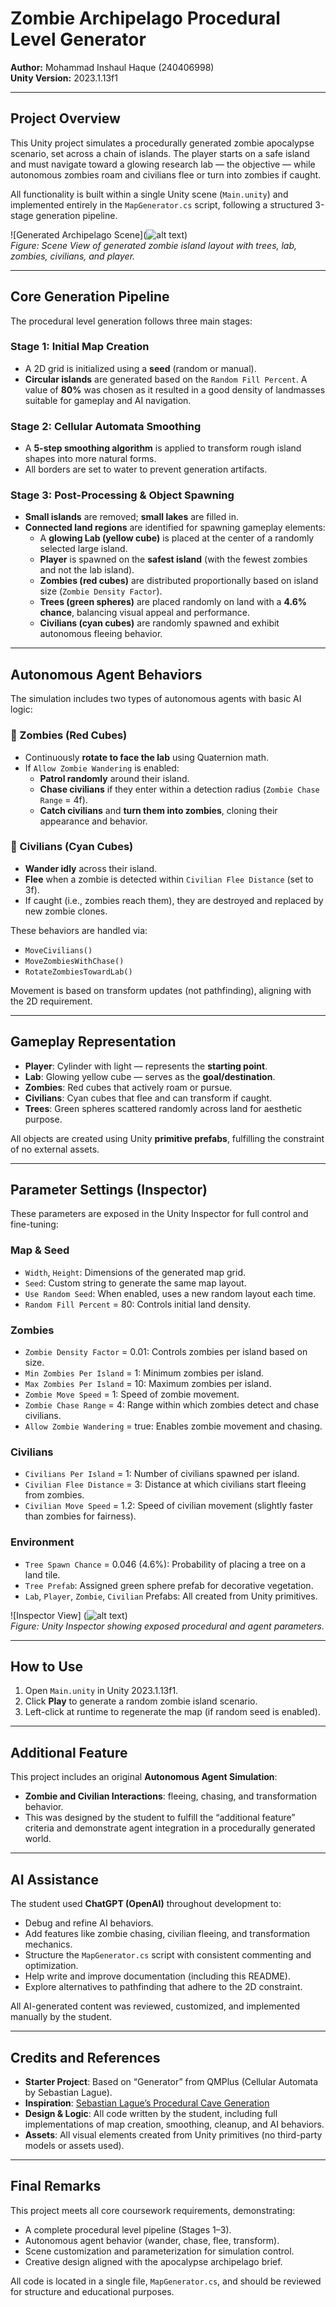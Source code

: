 # Zombie Archipelago Procedural Level Generator  
**Author:** Mohammad Inshaul Haque (240406998)  
**Unity Version:** 2023.1.13f1

---

## Project Overview

This Unity project simulates a procedurally generated zombie apocalypse scenario, set across a chain of islands. The player starts on a safe island and must navigate toward a glowing research lab — the objective — while autonomous zombies roam and civilians flee or turn into zombies if caught.

All functionality is built within a single Unity scene (`Main.unity`) and implemented entirely in the `MapGenerator.cs` script, following a structured 3-stage generation pipeline.

![Generated Archipelago Scene](![alt text](image-1.png))  
*Figure: Scene View of generated zombie island layout with trees, lab, zombies, civilians, and player.*

---

## Core Generation Pipeline

The procedural level generation follows three main stages:

### Stage 1: Initial Map Creation
- A 2D grid is initialized using a **seed** (random or manual).
- **Circular islands** are generated based on the `Random Fill Percent`. A value of **80%** was chosen as it resulted in a good density of landmasses suitable for gameplay and AI navigation.

### Stage 2: Cellular Automata Smoothing
- A **5-step smoothing algorithm** is applied to transform rough island shapes into more natural forms.
- All borders are set to water to prevent generation artifacts.

### Stage 3: Post-Processing & Object Spawning
- **Small islands** are removed; **small lakes** are filled in.
- **Connected land regions** are identified for spawning gameplay elements:
  - A **glowing Lab (yellow cube)** is placed at the center of a randomly selected large island.
  - **Player** is spawned on the **safest island** (with the fewest zombies and not the lab island).
  - **Zombies (red cubes)** are distributed proportionally based on island size (`Zombie Density Factor`).
  - **Trees (green spheres)** are placed randomly on land with a **4.6% chance**, balancing visual appeal and performance.
  - **Civilians (cyan cubes)** are randomly spawned and exhibit autonomous fleeing behavior.

---

## Autonomous Agent Behaviors

The simulation includes two types of autonomous agents with basic AI logic:

### 🧟 Zombies (Red Cubes)
- Continuously **rotate to face the lab** using Quaternion math.
- If `Allow Zombie Wandering` is enabled:
  - **Patrol randomly** around their island.
  - **Chase civilians** if they enter within a detection radius (`Zombie Chase Range` = 4f).
  - **Catch civilians** and **turn them into zombies**, cloning their appearance and behavior.

### 👤 Civilians (Cyan Cubes)
- **Wander idly** across their island.
- **Flee** when a zombie is detected within `Civilian Flee Distance` (set to 3f).
- If caught (i.e., zombies reach them), they are destroyed and replaced by new zombie clones.

These behaviors are handled via:
- `MoveCivilians()`
- `MoveZombiesWithChase()`
- `RotateZombiesTowardLab()`

Movement is based on transform updates (not pathfinding), aligning with the 2D requirement.

---

## Gameplay Representation

- **Player**: Cylinder with light — represents the **starting point**.
- **Lab**: Glowing yellow cube — serves as the **goal/destination**.
- **Zombies**: Red cubes that actively roam or pursue.
- **Civilians**: Cyan cubes that flee and can transform if caught.
- **Trees**: Green spheres scattered randomly across land for aesthetic purpose.

All objects are created using Unity **primitive prefabs**, fulfilling the constraint of no external assets.

---

## Parameter Settings (Inspector)

These parameters are exposed in the Unity Inspector for full control and fine-tuning:

### Map & Seed
- `Width`, `Height`: Dimensions of the generated map grid.
- `Seed`: Custom string to generate the same map layout.
- `Use Random Seed`: When enabled, uses a new random layout each time.
- `Random Fill Percent` = 80: Controls initial land density.

### Zombies
- `Zombie Density Factor` = 0.01: Controls zombies per island based on size.
- `Min Zombies Per Island` = 1: Minimum zombies per island.
- `Max Zombies Per Island` = 10: Maximum zombies per island.
- `Zombie Move Speed` = 1: Speed of zombie movement.
- `Zombie Chase Range` = 4: Range within which zombies detect and chase civilians.
- `Allow Zombie Wandering` = true: Enables zombie movement and chasing.

### Civilians
- `Civilians Per Island` = 1: Number of civilians spawned per island.
- `Civilian Flee Distance` = 3: Distance at which civilians start fleeing from zombies.
- `Civilian Move Speed` = 1.2: Speed of civilian movement (slightly faster than zombies for fairness).

### Environment
- `Tree Spawn Chance` = 0.046 (4.6%): Probability of placing a tree on a land tile.
- `Tree Prefab`: Assigned green sphere prefab for decorative vegetation.
- `Lab`, `Player`, `Zombie`, `Civilian` Prefabs: All created from Unity primitives.

![Inspector View] (![alt text](image-2.png))  
*Figure: Unity Inspector showing exposed procedural and agent parameters.*

---

## How to Use

1. Open `Main.unity` in Unity 2023.1.13f1.
2. Click **Play** to generate a random zombie island scenario.
3. Left-click at runtime to regenerate the map (if random seed is enabled).

---

## Additional Feature

This project includes an original **Autonomous Agent Simulation**:
- **Zombie and Civilian Interactions**: fleeing, chasing, and transformation behavior.
- This was designed by the student to fulfill the “additional feature” criteria and demonstrate agent integration in a procedurally generated world.

---

## AI Assistance

The student used **ChatGPT (OpenAI)** throughout development to:
- Debug and refine AI behaviors.
- Add features like zombie chasing, civilian fleeing, and transformation mechanics.
- Structure the `MapGenerator.cs` script with consistent commenting and optimization.
- Help write and improve documentation (including this README).
- Explore alternatives to pathfinding that adhere to the 2D constraint.

All AI-generated content was reviewed, customized, and implemented manually by the student.

---

## Credits and References

- **Starter Project**: Based on “Generator” from QMPlus (Cellular Automata by Sebastian Lague).
- **Inspiration**: [Sebastian Lague’s Procedural Cave Generation](https://www.youtube.com/playlist?list=PLFt_AvWsXl0eZgMK_DT5_biRkWXftAOf9)
- **Design & Logic**: All code written by the student, including full implementations of map creation, smoothing, cleanup, and AI behaviors.
- **Assets**: All visual elements created from Unity primitives (no third-party models or assets used).

---

## Final Remarks

This project meets all core coursework requirements, demonstrating:
- A complete procedural level pipeline (Stages 1–3).
- Autonomous agent behavior (wander, chase, flee, transform).
- Scene customization and parameterization for simulation control.
- Creative design aligned with the apocalypse archipelago brief.

All code is located in a single file, `MapGenerator.cs`, and should be reviewed for structure and educational purposes.
